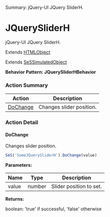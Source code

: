 Summary: jQuery-UI JQuery SliderH.

# JQuerySliderH

jQuery-UI JQuery SliderH.
 
Extends [HTMLObject](HTMLObject.md)

Extends [SeSSimulatedObject](SeSSimulatedObject.md)





**Behavior Pattern: JQuerySliderHBehavior**


<!-- ============================== property summary ========================== -->

  
<!-- ============================== action summary ========================== -->



### Action Summary

|  **Action** | **Description** | 
| ----------- | --------------- |
|  [DoChange](#dochange) | Changes slider position. |




<!-- ============================== property detail ========================== -->
  
  
<!-- ============================== action detail ========================== -->
  
### Action Detail
    
<a name="DoChange"></a>    
#### DoChange

Changes slider position.

```javascript
SeS('SomeJQuerySliderH').DoChange(value)
```


**Parameters:**

|  **Name** | **Type** | **Description** |
| ---------- | -------- | --------------- |
| value | number |  Slider position to set. |




**Returns:**

boolean: 'true' if successful, 'false' otherwise



<a name="see.also.jquerysliderh.dochange"></a>

  

